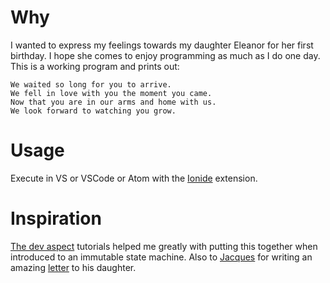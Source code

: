 # Why
I wanted to express my feelings towards my daughter Eleanor for her first birthday. I hope she comes to enjoy programming as much as I do one day. This is a working program and prints out:

```
We waited so long for you to arrive.
We fell in love with you the moment you came.
Now that you are in our arms and home with us.
We look forward to watching you grow.
```

# Usage
Execute in VS or VSCode or Atom with the [Ionide](http://ionide.io/) extension.

# Inspiration
[The dev aspect](https://www.youtube.com/c/thedevaspect) tutorials helped me greatly with putting this together when introduced to an immutable state machine. Also to [Jacques](https://github.com/jpfuentes2) for writing an amazing [letter](https://github.com/jpfuentes2/a-letter-to-Augusta) to his daughter.
